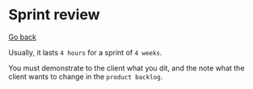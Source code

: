 # Sprint review

[Go back](..)

Usually, it lasts ``4 hours`` for a sprint of `4 weeks`.

You must demonstrate to the client what you dit,
and the note what the client wants to change in
the ``product backlog``.